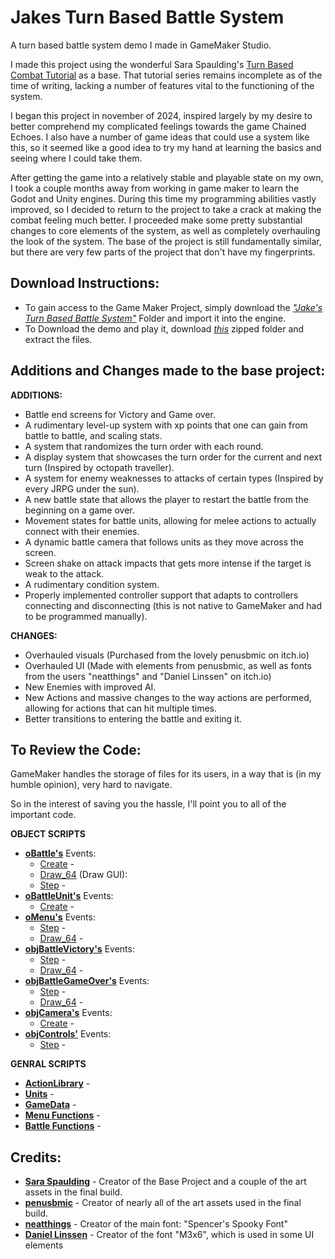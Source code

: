 # Jakes Turn Based Battle System
A turn based battle system demo I made in GameMaker Studio.

I made this project using the wonderful Sara Spaulding's [Turn Based Combat Tutorial](<>) as a base. That tutorial series remains incomplete as of the time of writing, lacking a number of features vital to the functioning of the system.

I began this project in november of 2024, inspired largely by my desire to better comprehend my complicated feelings towards the game Chained Echoes. I also have a number of game ideas that could use a system like this, so it seemed like a good idea to try my hand at learning the basics and seeing where I could take them. 

After getting the game into a relatively stable and playable state on my own, I took a couple months away from working in game maker to learn the Godot and Unity engines. During this time my programming abilities vastly improved, so I decided to return to the project to take a crack at making the combat feeling much better. I proceeded make some pretty substantial changes to core elements of the system, as well as completely overhauling the look of the system. The base of the project is still fundamentally similar, but there are very few parts of the project that don't have my fingerprints.


## Download Instructions:

- To gain access to the Game Maker Project, simply download the [_"Jake's Turn Based Battle System"_](<>) Folder and import it into the engine.
- To Download the demo and play it, download [_this_](<>) zipped folder and extract the files.



## Additions and Changes made to the base project:

**ADDITIONS:**

- Battle end screens for Victory and Game over.
- A rudimentary level-up system with xp points that one can gain from battle to battle, and scaling stats.
- A system that randomizes the turn order with each round.
- A display system that showcases the turn order for the current and next turn (Inspired by octopath traveller).
- A system for enemy weaknesses to attacks of certain types (Inspired by every JRPG under the sun).
- A new battle state that allows the player to restart the battle from the beginning on a game over.
- Movement states for battle units, allowing for melee actions to actually connect with their enemies.
- A dynamic battle camera that follows units as they move across the screen.
- Screen shake on attack impacts that gets more intense if the target is weak to the attack.
- A rudimentary condition system.
- Properly implemented controller support that adapts to controllers connecting and disconnecting (this is not native to GameMaker and had to be programmed manually).
  
**CHANGES:**

- Overhauled visuals (Purchased from the lovely penusbmic on itch.io)
- Overhauled UI (Made with elements from penusbmic, as well as fonts from the users "neatthings" and "Daniel Linssen" on itch.io)
- New Enemies with improved AI.
- New Actions and massive changes to the way actions are performed, allowing for actions that can hit multiple times.
- Better transitions to entering the battle and exiting it.



## To Review the Code:

GameMaker handles the storage of files for its users, in a way that is (in my humble opinion), very hard to navigate.

So in the interest of saving you the hassle, I'll point you to all of the important code.

**OBJECT SCRIPTS**
- [**oBattle's**](<>) Events:
  - [Create](<>) -
  - [Draw_64](<>) (Draw GUI):
  - [Step](<>) -
- [**oBattleUnit's**](<>) Events:
  - [Create](<>) -
- [**oMenu's**](<>) Events:
  - [Step](<>) -
  - [Draw_64](<>) -
- [**objBattleVictory's**](<>) Events:
  - [Step](<>) -
  - [Draw_64](<>) - 
- [**objBattleGameOver's**](<>) Events:
  - [Step](<>) - 
  - [Draw_64](<>) - 
- [**objCamera's**](<>) Events:
  - [Create](<>) -
- [**objControls'**](<>) Events:
  - [Step](<>) -

**GENRAL SCRIPTS**
- [**ActionLibrary**](<>) -
- [**Units**](<>) -
- [**GameData**](<>) - 
- [**Menu Functions**](<>) -
- [**Battle Functions**](<>) - 


## Credits:

- [**Sara Spaulding**](<>) - Creator of the Base Project and a couple of the art assets in the final build.
- [**penusbmic**](<>) - Creator of nearly all of the art assets used in the final build.
- [**neatthings**](<>) - Creator of the main font: "Spencer's Spooky Font"
- [**Daniel Linssen**](<>) - Creator of the font "M3x6", which is used in some UI elements

